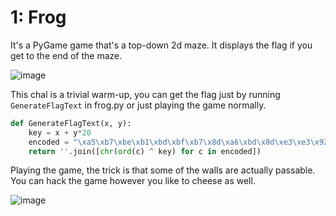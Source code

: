 # 1: Frog

It's a PyGame game that's a top-down 2d maze. It displays the flag if you get to the end of the maze.

![image](https://github.com/user-attachments/assets/f7af77bd-02dc-489a-85ed-5d17f4d0f88b)

This chal is a trivial warm-up, you can get the flag just by running `GenerateFlagText` in frog.py or just playing the game normally.

```python
def GenerateFlagText(x, y):
    key = x + y*20
    encoded = "\xa5\xb7\xbe\xb1\xbd\xbf\xb7\x8d\xa6\xbd\x8d\xe3\xe3\x92\xb4\xbe\xb3\xa0\xb7\xff\xbd\xbc\xfc\xb1\xbd\xbf"
    return ''.join([chr(ord(c) ^ key) for c in encoded])
```

Playing the game, the trick is that some of the walls are actually passable. You can hack the game however you like to cheese as well.

![image](https://github.com/user-attachments/assets/bd7048f7-397b-47be-87e3-96577083da27)

